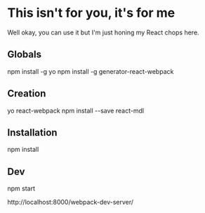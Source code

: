 # This isn't for you, it's for me

Well okay, you can use it but I'm just honing my React chops here.

## Globals

  npm install -g yo
  npm install -g generator-react-webpack

  ## Creation

  yo react-webpack
  npm install --save react-mdl

## Installation

  npm install

## Dev

  npm start

http://localhost:8000/webpack-dev-server/

